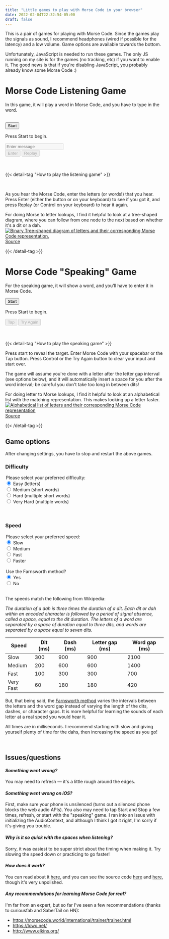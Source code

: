```yaml
---
title: "Little games to play with Morse Code in your browser"
date: 2022-02-04T22:32:54-05:00
draft: false
---
```


This is a pair of games for playing with Morse Code. Since the games play the signals as sound, I recommend headphones (wired if possible for the latency) and a low volume. Game options are available towards the bottom.

<link rel="stylesheet" href="styles.css">
<noscript>
  Unfortunately, JavaScript is needed to run these games. The only JS running on my site is for the games (no tracking, etc) if you want to enable it. The good news is that if you're disabling JavaScript, you probably already know some Morse Code :)
</noscript>

# Morse Code Listening Game

In this game, it will play a word in Morse Code, and you have to type in the word.

<br>
<div class="game-container">
  <button id="playListeningGame" class="start-button">Start</button>
  <br>
  <p id="status" class="display-message">Press Start to begin.</p>
  <input type="text" id="wordInput" class="input" placeholder="Enter message" autocomplete="off" disabled>
  <br>
  <div class="button-container">
    <button id="submitButton" class="interaction-button" disabled>Enter</button>
    <button id="resetButton" class="interaction-button" disabled>Replay</button>
  </div>
</div>

<br>
<br>

{{< detail-tag "How to play the listening game" >}}

<br>

As you hear the Morse Code, enter the letters (or words!) that you hear. Press Enter (either the button or on your keyboard) to see if you got it, and press Replay (or Control on your keyboard) to hear it again.

For doing Morse to letter lookups, I find it helpful to look at a tree-shaped diagram, where you can follow from one node to the next based on whether it's a dit or a dah.
<a href="https://upload.wikimedia.org/wikipedia/commons/1/19/Morse-code-tree.svg" target="blank_">
  ![Binary Tree-shaped diagram of letters and their corresponding Morse Code representation.](https://upload.wikimedia.org/wikipedia/commons/1/19/Morse-code-tree.svg)
</a>
[Source](https://commons.wikimedia.org/wiki/File:Morse-code-tree.svg)

{{< /detail-tag >}}

# Morse Code "Speaking" Game

For the speaking game, it will show a word, and you'll have to enter it in Morse Code.

<div class="game-container">
  <button id="playInputGame" class="start-button">Start</button>
  <p id="inputStatus" class="display-message"></p>
  <p id="targetDisplay" class="display-message">Press Start to begin.</p>
  <p id="inputDisplay" class="display-message morse-input"></p>
  <div class="button-container">
  <button id="signalButton" class="interaction-button" disabled>Tap</button>
  <button id="startOverButton" class="interaction-button" disabled>Try Again</button>
  </div>
</div>

<br>
<br>

{{< detail-tag "How to play the speaking game" >}}

Press start to reveal the target. Enter Morse Code with your spacebar or the Tap button. Press Control or the Try Again button to clear your input and start over.

The game will assume you're done with a letter after the letter gap interval (see options below), and it will automatically insert a space for you after the word interval; be careful you don't take too long in between dits!

For doing letter to Morse lookups, I find it helpful to look at an alphabetical list with the matching representation. This makes looking up a letter faster.
<a href="https://upload.wikimedia.org/wikipedia/commons/1/19/Morse-code-tree.svg" target="blank_">
  ![Alphabetical list of letters and their corresponding Morse Code representation](https://upload.wikimedia.org/wikipedia/commons/b/b5/International_Morse_Code.svg)
</a>
[Source](https://en.wikipedia.org/wiki/File:International_Morse_Code.svg)


{{< /detail-tag >}}


## Game options

After changing settings, you have to stop and restart the above games.

### Difficulty

<legend>Please select your preferred difficulty:</legend>
<div>
  <input type="radio" id="difficultyEasy"
    name="difficulty" value="easy" checked>
  <label for="difficultyEasy">Easy (letters)</label>
  <br>
  <input type="radio" id="difficultyMedium" name="difficulty" value="medium">
  <label for="difficultyMedium">Medium (short words)</label>
  <br>
  <input type="radio" id="difficultyHard" name="difficulty" value="hard">
  <label for="difficultyHard">Hard (multiple short words)</label>
  <br>
  <input type="radio" id="difficultyVeryHard" name="difficulty" value="really-hard">
  <label for="difficultyVeryHard">Very Hard (multiple words)</label>
</div>

<br>
<br>

### Speed

<legend>Please select your preferred speed:</legend>
<div>
  <input type="radio" id="speedEasy"
    name="speed" value="easy" checked>
  <label for="speedEasy">Slow</label>
  <br>
  <input type="radio" id="speedMedium" name="speed" value="medium" >
  <label for="speedMedium">Medium</label>
  <br>
  <input type="radio" id="speedHard" name="speed" value="hard">
  <label for="speedHard">Fast</label>
  <br>
  <input type="radio" id="speedHarder" name="speed" value="harder">
  <label for="speedHarder">Faster</label>
</div>

<br>


<legend>Use the Farnsworth method?</legend>
<div>
  <input type="radio" id="yesFarnsworth" name="farnsworth" value="yes" checked>
  <label for="yesFarnsworth">Yes</label>
  <br>
  <input type="radio" id="noFarnsworth"
    name="farnsworth" value="no">
  <label for="noFarnsworth">No</label>
</div>

<br>

The speeds match the following from Wikipedia:

*The duration of a dah is three times the duration of a dit. Each dit or dah within an encoded character is followed by a period of signal absence, called a space, equal to the dit duration. The letters of a word are separated by a space of duration equal to three dits, and words are separated by a space equal to seven dits.*

<div id="speed-table">

| Speed  | Dit (ms) | Dash (ms) | Letter gap (ms) | Word gap (ms) |
|--------|---------------|----------------|-----------------|---------------|
| Slow   |           300 |            900 |             900 |          2100 |
| Medium |           200 |            600 |             600 |          1400 |
| Fast   |           100 |            300 |             300 |           700 |
| Very Fast   |            60 |            180 |             180 |           420 |

</div>


But, that being said, the [Farnsworth method](https://www.google.com/search?q=Farnsworth+method) varies the intervals between the letters and the word gap instead of varying the length of the dits, dashes, or character gaps. It is more helpful for learning the sounds of each letter at a real speed you would hear it.

All times are in milliseconds. I recommend starting with slow and giving yourself plenty of time for the dahs, then increasing the speed as you go!

<br>

## Issues/questions

#### *Something went wrong?*

You may need to refresh — it's a little rough around the edges.

#### *Something went wrong on iOS?*

First, make sure your phone is unsilenced (turns out a silenced phone blocks the web audio APIs). You also may need to tap Start and Stop a few times, refresh, or start with the "speaking" game. I ran into an issue with initializing the AudioContext, and although I think I got it right, I'm sorry if it's giving you trouble.

#### *Why is it so quick with the spaces when listening?*

Sorry, it was easiest to be super strict about the timing when making it. Try slowing the speed down or practicing to go faster!

#### *How does it work?*

You can read about it [here](/posts/writing-morse-code-games), and you can see the source code [here](morse-code.js) and [here](constants.js), though it's very unpolished.

#### *Any recommendations for learning Morse Code for real?*

I'm far from an expert, but so far I've seen a few recommendations (thanks to curiousfab and SaberTail on HN):

- https://morsecode.world/international/trainer/trainer.html
- https://lcwo.net/
- http://www.elkins.org/


<script src="constants.js"></script>
<script src="morse-code.js"></script>
